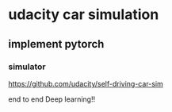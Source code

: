 # udacity car simulation 
## implement pytorch 

### simulator
https://github.com/udacity/self-driving-car-sim <br/>

end to end Deep learning!! 
